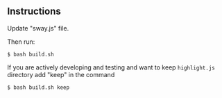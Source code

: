 ## Instructions

Update "sway.js" file.

Then run:

```cli
$ bash build.sh
```

If you are actively developing and testing and want to keep `highlight.js` directory add "keep" in the command

```cli
$ bash build.sh keep
```
